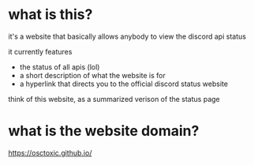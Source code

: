 # what is this?
it's a website that basically allows anybody to view the discord api status

it currently features
- the status of all apis (lol)
- a short description of what the website is for
- a hyperlink that directs you to the official discord status website

think of this website, as a summarized verison of the status page

# what is the website domain?
https://osctoxic.github.io/
